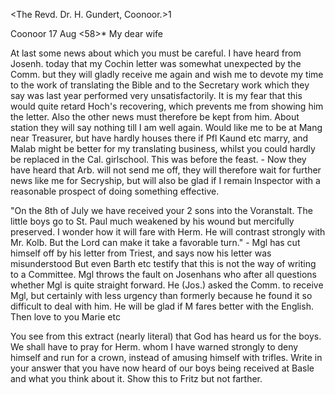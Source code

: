 <The Revd. Dr. H. Gundert, Coonoor.>1

 Coonoor 17 Aug <58>*
My dear wife

At last some news about which you must be careful. I have heard from Josenh. today that my Cochin letter was somewhat unexpected by the Comm. but they will gladly receive me again and wish me to devote my time to the work of translating the Bible and to the Secretary work which they say was last year performed very unsatisfactorily. It is my fear that this would quite retard Hoch's recovering, which prevents me from showing him the letter. Also the other news must therefore be kept from him. About station they will say nothing till I am well again. Would like me to be at Mang near Treasurer, but have hardly houses there if Pfl Kaund etc marry, and Malab might be better for my translating business, whilst you could hardly be replaced in the Cal. girlschool. This was before the feast. - Now they have heard that Arb. will not send me off, they will therefore wait for further news like me for Secryship, but will also be glad if I remain Inspector with a reasonable prospect of doing something effective.

"On the 8th of July we have received your 2 sons into the Voranstalt. The little boys go to St. Paul much weakened by his wound but mercifully preserved. I wonder how it will fare with Herm. He will contrast strongly with Mr. Kolb. But the Lord can make it take a favorable turn." - Mgl has cut himself off by his letter from Triest, and says now his letter was misunderstood But even Barth etc testify that this is not the way of writing to a Committee. Mgl throws the fault on Josenhans who after all questions whether Mgl is quite straight forward. He (Jos.) asked the Comm. to receive Mgl, but certainly with less urgency than formerly because he found it so difficult to deal with him. He will be glad if M fares better with the English. Then love to you Marie etc

You see from this extract (nearly literal) that God has heard us for the boys. We shall have to pray for Herm. whom I have warned strongly to deny himself and run for a crown, instead of amusing himself with trifles. 
Write in your answer that you have now heard of our boys being received at Basle and what you think about it. Show this to Fritz but not farther. 

